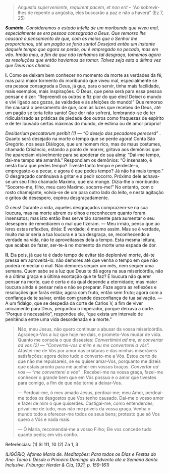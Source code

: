 > *Angustia superveniente, requirent pacem, et non erit* – “Ao sobrevir-lhes de repente a angústia, eles buscarão a paz e não a haverá” (Ez 7, 25)

***Sumário.** Consideremos o estado infeliz de um moribundo que viveu mal, especialmente se era pessoa consagrada a Deus. Que remorso lhe causará o pensamento de que, com os meios que o Senhor lhe proporcionou, até um pagão se faria santo! Desejará então um instante daquele tempo que agora se perde, ou é empregado no pecado, mas em vão. Irmão meu, a fim de que não tenhamos tal desgraça, tomemos agora as resoluções que então havíamos de tomar. Talvez seja esta a última vez que Deus nos chama.*

**I.** Como se deixam bem conhecer no momento da morte as verdades da fé, mas para maior tormento do moribundo que viveu mal, especialmente se era pessoa consagrada a Deus, já que, para o servir, tinha mais facilidade, mais exemplos, mais inspirações. Ó Deus, que pena será para essa pessoa pensar e dizer: “Repreendi os outros e fiz pior do que eles! Deixei o mundo e vivi ligado aos gozos, às vaidades e às afeições do mundo!” Que remorso lhe causará o pensamento de que, com as luzes que recebeu de Deus, até um pagão se teria feito santo! Que dor não sofrerá, lembrando-se de ter ridicularizado as práticas de piedade dos outros como fraquezas de espírito e de ter louvado certas máximas do mundo, de estima ou de amor próprio!

*Desiderium peccatorum peribit (1) — “O desejo dos pecadores perecerá”* . Quanto será desejado na morte o tempo que se perde agora! Conta São Gregório, nos seus Diálogos, que um homem rico, mas de maus costumes, chamado Crisâncio, estando a ponto de morrer, gritava aos demônios que lhe apareciam visivelmente para se apoderar de sua alma: “Dai-me tempo, dai-me tempo até amanhã.” Respondiam os demônios: “Ó insensato, é nesta hora que pedes tempo? Tiveste tanto tempo e perdeste-o, empregaste-o a pecar, e agora é que pedes tempo? Já não há mais tempo.” O desgraçado continuava a gritar e a pedir socorro. Próximo dele achava-se um seu filho chamado Maximo, que era monge. Dizia-lhe o moribundo: “Socorre-me, filho, meu caro Maximo, socorre-me!” No entanto, com o rosto chamejante, volvia-se de um para outro lado do leito, e nesta agitação e gritos de desespero, expirou desgraçadamente.

Ó céus! Durante a vida, aqueles desgraçados comprazem-se na sua loucura, mas na morte abrem os olhos e reconhecem quanto foram insensatos; mas isto então lhes serve tão somente para aumentar o seu desespero de remediarem o mal que fizeram. — Meu irmão, penso que ao leres estas reflexões, dirás: É verdade; é mesmo assim. Mas se é verdade, muito maior seria a tua loucura e a tua desgraça, se, reconhecendo a verdade na vida, não te aproveitasses dela a tempo. Esta mesma leitura, que acabas de fazer, ser-te-á no momento da morte uma espada de dor.

**II.** Eia pois, já que te é dado tempo de evitar tão deplorável morte, dá-te pressa em aproveitá-lo: não demores até que venha o tempo em que não poderá remediar o mal. Não demores sequer um mês, nem sequer uma semana. Quem sabe se a luz que Deus te dá agora na sua misericórdia, não é a última graça e a última exortação que te faz? É loucura não querer pensar na morte, que é certa e da qual depende a eternidade; mas maior loucura ainda é pensar nela e não se preparar. Faze agora as reflexões e resoluções que farás então; agora com fruto, então sem fruto; agora com a confiança de te salvar, então com grande desconfiança de tua salvação. — A um fidalgo, que se despedia da corte de Carlos V, a fim de viver unicamente para Deus, perguntou o imperador, porque deixava a corte. “Porque é necessário”, respondeu ele, “que exista um intervalo de penitência entre uma vida desordenada e a morte.”

> Não, meu Jesus, não quero continuar a abusar da vossa misericórdia. Agradeço-Vos a luz que hoje me dais, e prometo-Vos mudar de vida. Quanto me consola o que dissestes: *Convertimini ad me, et convertar ad vos (2) — “Convertei-vos a mim e eu me converterei a vós”.* Afastei-me de Vós por amor das criaturas e das minhas miseráveis satisfações; agora deixo tudo e converto-me a Vós. Estou certo de que não me repulsareis, se eu quiser amar-Vos, porquanto me dizeis que estais pronto para me acolher em vossos braços. *Convertar ad vos — “me converterei a vós”* . Recebei-me na vossa graça, fazei-me conhecer o grande bem que em Vós possuo e o amor que tivestes para comigo, a fim de que não torne a deixar-Vos.
>
> — Perdoai-me, ó meu amado Jesus, perdoai-me; meu Amor, perdoai-me todos os desgostos que Vos tenho causado. Dai-me o vosso amor e fazei de mim o que quiserdes. Castigai-me, como entenderdes; privai-me de tudo, mas não me priveis da vossa graça. Venha o mundo todo a oferecer-me todos os seus bens; protesto que só Vos quero a Vós e nada mais.
>
> — Ó Maria, recomendai-me a vosso Filho; Ele vos concede tudo quanto pedis; em vós confio.

Referências: (1) Sl 111, 10 (2) Za 1, 3

*(LIGÓRIO, Afonso Maria de. Meditações: Para todos os Dias e Festas do Ano: Tomo I: Desde o Primeiro Domingo do Advento até a Semana Santa Inclusive. Friburgo: Herder & Cia, 1921, p. 159-161)*
